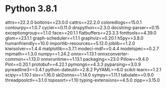 # Python 3.8.1

attrs==22.2.0
boltons==23.0.0
cattrs==22.2.0
coloredlogs==15.0.1
contourpy==1.0.7
cycler==0.11.0
dnspython==2.3.0
docstring-parser==0.15
exceptiongroup==1.1.0
face==20.1.1
flatbuffers==23.3.3
fonttools==4.39.0
glom==23.1.1
graph-scheduler==1.1.1
graphviz==0.20.1
h5py==3.8.0
humanfriendly==10.0
importlib-resources==5.12.0
joblib==1.2.0
kiwisolver==1.4.4
matplotlib==3.7.1
modeci-mdf==0.4.4
modelspec==0.2.7
mpmath==1.3.0
numpy==1.24.2
onnx==1.13.1
onnxconverter-common==1.13.0
onnxruntime==1.13.1
packaging==23.0
Pillow==9.4.0
Pint==0.20.1
protobuf==4.22.1
pymongo==4.3.3
pyparsing==3.0.9
pyreadline3==3.4.1
python-dateutil==2.8.2
PyYAML==6.0
scikit-learn==1.2.1
scipy==1.10.1
six==1.16.0
skl2onnx==1.14.0
sympy==1.11.1
tabulate==0.9.0
threadpoolctl==3.1.0
toposort==1.10
typing-extensions==4.5.0
zipp==3.15.0

